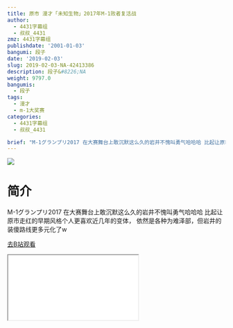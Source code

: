 ```yaml
---
title: 原市 漫才「未知生物」2017年M-1败者复活战
author:
  - 4431字幕组
  - 叔叔_4431
zmz: 4431字幕组
publishdate: '2001-01-03'
bangumi: 段子
date: '2019-02-03'
slug: 2019-02-03-NA-42413386
description: 段子&#8226;NA
weight: 9797.0
bangumis:
  - 段子
tags:
  - 漫才
  - m-1大奖赛
categories:
  - 4431字幕组
  - 叔叔_4431

brief: "M-1グランプリ2017 在大赛舞台上敢沉默这么久的岩井不愧叫勇气哈哈哈 比起让原市走红的早期风格个人更喜欢近几年的变体， 依然是各种为难泽部，但岩井的装傻路线更多元化了w"
---
```

![](https://i.imgur.com/kOx5UKe.jpg)
# 简介  
M-1グランプリ2017
在大赛舞台上敢沉默这么久的岩井不愧叫勇气哈哈哈
比起让原市走红的早期风格个人更喜欢近几年的变体，
依然是各种为难泽部，但岩井的装傻路线更多元化了w  

[去B站观看](https://www.bilibili.com/video/av42413386/)
<div class ="resp-container"><iframe class="testiframe" src="//player.bilibili.com/player.html?aid=42413386"", scrolling="no", allowfullscreen="true" > </iframe></div> 
